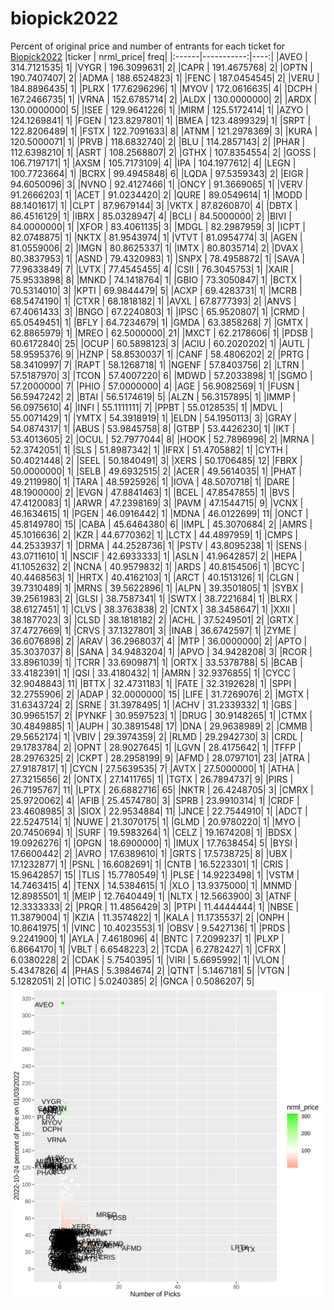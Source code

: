 # biopick2022
Percent of original price and number of entrants for each ticket for [Biopick2022](https://twitter.com/hashtag/Biopick2022)
|ticker |  nrml_price| freq|
|:------|-----------:|----:|
|AVEO   | 314.7121535|    1|
|VYGR   | 196.3099631|    2|
|CAPR   | 191.4675768|    2|
|OPTN   | 190.7407407|    2|
|ADMA   | 188.6524823|    1|
|FENC   | 187.0454545|    2|
|VERU   | 184.8896435|    1|
|PLRX   | 177.6296296|    1|
|MYOV   | 172.0616635|    4|
|DCPH   | 167.2466735|    1|
|VRNA   | 152.6785714|    2|
|ALDX   | 130.0000000|    2|
|ARDX   | 130.0000000|    5|
|ISEE   | 129.9641226|    1|
|MIRM   | 125.5172414|    1|
|AZYO   | 124.1269841|    1|
|FGEN   | 123.8297801|    1|
|BMEA   | 123.4899329|    1|
|SRPT   | 122.8206489|    1|
|FSTX   | 122.7091633|    8|
|ATNM   | 121.2978369|    3|
|KURA   | 120.5000071|    1|
|PRVB   | 118.6832740|    2|
|BLU    | 114.2857143|    2|
|PHAR   | 112.6398210|    1|
|ASRT   | 108.2568807|    2|
|GTHX   | 107.8354554|    2|
|GOSS   | 106.7197171|    1|
|AXSM   | 105.7173109|    4|
|IPA    | 104.1977612|    4|
|LEGN   | 100.7723664|    1|
|BCRX   |  99.4945848|    6|
|LQDA   |  97.5359343|    2|
|EIGR   |  94.6050096|    3|
|NVNO   |  92.4127466|    1|
|ONCY   |  91.3669065|    1|
|VERV   |  91.2666203|    1|
|ACET   |  91.0234420|    2|
|QURE   |  89.0549614|    1|
|MODD   |  88.1401617|    1|
|CLPT   |  87.9679144|    3|
|VKTX   |  87.8260870|    4|
|DBTX   |  86.4516129|    1|
|IBRX   |  85.0328947|    4|
|BCLI   |  84.5000000|    2|
|BIVI   |  84.0000000|    1|
|XFOR   |  83.4061135|    3|
|MDGL   |  82.2987959|    3|
|ICPT   |  82.0748875|    1|
|NKTX   |  81.9543974|    1|
|VTVT   |  81.0954774|    3|
|AGEN   |  81.0559006|    2|
|IMGN   |  80.8625337|    1|
|IMTX   |  80.8035714|    2|
|DVAX   |  80.3837953|    1|
|ASND   |  79.4320983|    1|
|SNPX   |  78.4958872|    1|
|SAVA   |  77.9633849|    7|
|LVTX   |  77.4545455|    4|
|CSII   |  76.3045753|    1|
|XAIR   |  75.9533898|    8|
|MNKD   |  74.1418764|    1|
|GBIO   |  73.3050847|    1|
|BCTX   |  70.5314010|    3|
|KPTI   |  69.9844479|    5|
|ACXP   |  69.4283731|    1|
|MCRB   |  68.5474190|    1|
|CTXR   |  68.1818182|    1|
|AVXL   |  67.8777393|    2|
|ANVS   |  67.4061433|    3|
|BNGO   |  67.2240803|    1|
|IPSC   |  65.9520807|    1|
|CRMD   |  65.0549451|    1|
|BFLY   |  64.7234679|    1|
|GMDA   |  63.3858268|    7|
|GMTX   |  62.8865979|    1|
|MREO   |  62.5000000|   21|
|MXCT   |  62.2178606|    1|
|PDSB   |  60.6172840|   25|
|OCUP   |  60.5898123|    3|
|ACIU   |  60.2020202|    1|
|AUTL   |  58.9595376|    9|
|HZNP   |  58.8530037|    1|
|CANF   |  58.4806202|    2|
|PRTG   |  58.3410997|    7|
|RAPT   |  58.1268718|    1|
|NGENF  |  57.8403756|    2|
|LTRN   |  57.5187970|    3|
|TCON   |  57.4007220|    6|
|MDWD   |  57.2033898|    1|
|SGMO   |  57.2000000|    7|
|PHIO   |  57.0000000|    4|
|AGE    |  56.9082569|    1|
|FUSN   |  56.5947242|    2|
|BTAI   |  56.5174619|    5|
|ALZN   |  56.3157895|    1|
|IMMP   |  56.0975610|    4|
|INFI   |  55.1111111|    7|
|PPBT   |  55.0128535|    1|
|MDVL   |  55.0071429|    1|
|YMTX   |  54.3918919|    1|
|ELDN   |  54.1950113|    3|
|GRAY   |  54.0874317|    1|
|ABUS   |  53.9845758|    8|
|GTBP   |  53.4426230|    1|
|IKT    |  53.4013605|    2|
|OCUL   |  52.7977044|    8|
|HOOK   |  52.7896996|    2|
|MRNA   |  52.3742051|    1|
|SLS    |  51.8987342|    1|
|IFRX   |  51.4705882|    1|
|CYTH   |  50.4021448|    2|
|SEEL   |  50.1840491|    3|
|XERS   |  50.1706485|   12|
|FBRX   |  50.0000000|    1|
|SELB   |  49.6932515|    2|
|ACER   |  49.5614035|    1|
|PHAT   |  49.2119980|    1|
|TARA   |  48.5925926|    1|
|IOVA   |  48.5070718|    1|
|DARE   |  48.1900000|    2|
|EVGN   |  47.8841463|    1|
|BCEL   |  47.8547855|    1|
|BVS    |  47.4120083|    1|
|ARWR   |  47.2398169|    3|
|PAVM   |  47.1544715|    9|
|VCNX   |  46.1634615|    1|
|PGEN   |  46.0916442|    1|
|MDNA   |  46.0122699|   11|
|ONCT   |  45.8149780|   15|
|CABA   |  45.6464380|    6|
|IMPL   |  45.3070684|    2|
|AMRS   |  45.1016636|    2|
|KZR    |  44.6770362|    1|
|LCTX   |  44.4897959|    1|
|CMPS   |  44.2533937|    1|
|DRMA   |  44.2528736|    1|
|PSTV   |  43.8095238|    1|
|SENS   |  43.0711610|    1|
|NSCIF  |  42.6933333|    1|
|ASLN   |  41.9642857|    2|
|HEPA   |  41.1052632|    2|
|NCNA   |  40.9579832|    1|
|ARDS   |  40.8154506|    1|
|BCYC   |  40.4468563|    1|
|HRTX   |  40.4162103|    1|
|ARCT   |  40.1513126|    1|
|CLGN   |  39.7310489|    1|
|MRNS   |  39.5622896|    1|
|ALPN   |  39.3501805|    1|
|SYBX   |  39.2561983|    2|
|GLSI   |  38.7587341|    1|
|SWTX   |  38.7221684|    1|
|BLRX   |  38.6127451|    1|
|CLVS   |  38.3763838|    2|
|CNTX   |  38.3458647|    1|
|XXII   |  38.1877023|    3|
|CLSD   |  38.1818182|    2|
|ACHL   |  37.5249501|    2|
|GRTX   |  37.4727669|    1|
|CRVS   |  37.1327801|    3|
|INAB   |  36.6742597|    1|
|ZYME   |  36.6076898|    2|
|ARAV   |  36.2968037|    4|
|MTP    |  36.0000000|    2|
|APTO   |  35.3037037|    8|
|SANA   |  34.9483204|    1|
|APVO   |  34.9428208|    3|
|RCOR   |  33.8961039|    1|
|TCRR   |  33.6909871|    1|
|ORTX   |  33.5378788|    5|
|BCAB   |  33.4182391|    1|
|QSI    |  33.4180432|    1|
|AMRN   |  32.9376855|    1|
|CYCC   |  32.9048843|   11|
|BTTX   |  32.4731183|    1|
|FATE   |  32.3192628|    1|
|SPPI   |  32.2755906|    2|
|ADAP   |  32.0000000|   15|
|LIFE   |  31.7269076|    2|
|MGTX   |  31.6343724|    2|
|SRNE   |  31.3978495|    1|
|ACHV   |  31.2339332|    1|
|GBS    |  30.9965157|    2|
|PYNKF  |  30.9597523|    1|
|DRUG   |  30.9148265|    1|
|CTMX   |  30.4849885|    1|
|AUPH   |  30.3891548|   17|
|DNA    |  29.9638989|    2|
|CMMB   |  29.5652174|    1|
|VBIV   |  29.3974359|    2|
|RLMD   |  29.2942730|    3|
|CRDL   |  29.1783784|    2|
|OPNT   |  28.9027645|    1|
|LGVN   |  28.4175642|    1|
|TFFP   |  28.2976325|    2|
|CKPT   |  28.2958199|    9|
|AFMD   |  28.0797101|   23|
|ATRA   |  27.9187817|    1|
|CYCN   |  27.5639535|    7|
|AVTX   |  27.5000000|    1|
|ATHA   |  27.3215656|    2|
|ONTX   |  27.1411765|    1|
|TGTX   |  26.7894737|    9|
|PIRS   |  26.7195767|   11|
|LPTX   |  26.6882716|   65|
|NKTR   |  26.4248705|    3|
|CMRX   |  25.9720062|    4|
|AFIB   |  25.4574780|    3|
|SPRB   |  23.9910314|    1|
|CRDF   |  23.4608985|    3|
|SIOX   |  22.9534884|   11|
|JNCE   |  22.7544910|    1|
|ADCT   |  22.5247514|    1|
|NUWE   |  21.3070175|    1|
|GLMD   |  20.9780220|    1|
|MYO    |  20.7450694|    1|
|SURF   |  19.5983264|    1|
|CELZ   |  19.1674208|    1|
|BDSX   |  19.0926276|    1|
|OPGN   |  18.6900000|    1|
|IMUX   |  17.7638454|    5|
|BYSI   |  17.6600442|    2|
|AVRO   |  17.6389610|    1|
|GRTS   |  17.5738725|    8|
|UBX    |  17.1232877|    1|
|PSNL   |  16.6082691|    1|
|CNTB   |  16.5223301|    1|
|CRIS   |  15.9642857|   15|
|TLIS   |  15.7780549|    1|
|PLSE   |  14.9223498|    1|
|VSTM   |  14.7463415|    4|
|TENX   |  14.5384615|    1|
|XLO    |  13.9375000|    1|
|MNMD   |  12.8985501|    1|
|MEIP   |  12.7640449|    1|
|NLTX   |  12.5663900|    3|
|ATNF   |  12.3333333|    2|
|PRQR   |  11.4856429|    3|
|PTPI   |  11.4444444|    1|
|NBSE   |  11.3879004|    1|
|KZIA   |  11.3574822|    1|
|KALA   |  11.1735537|    2|
|ONPH   |  10.8641975|    1|
|VINC   |  10.4023553|    1|
|OBSV   |   9.5427136|    1|
|PRDS   |   9.2241900|    1|
|AYLA   |   7.4618096|    4|
|BNTC   |   7.2099237|    1|
|PLXP   |   6.8664170|    1|
|VBLT   |   6.6548223|    2|
|TCDA   |   6.2782427|    1|
|CFRX   |   6.0380228|    2|
|CDAK   |   5.7540395|    1|
|VIRI   |   5.6695992|    1|
|VLON   |   5.4347826|    4|
|PHAS   |   5.3984674|    2|
|QTNT   |   5.1467181|    5|
|VTGN   |   5.1282051|    2|
|OTIC   |   5.0240385|    2|
|GNCA   |   0.5086207|    5|
![retvspicks](biopicks.png?raw=true)

